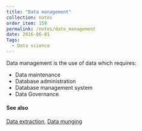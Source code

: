 ```yaml
---
title: "Data management"
collection: notes
order_item: 159
permalink: /notes/data_management
date: 2016-06-01
Tags:
  - Data science
---
```


Data management is the use of data which requires:
* Data maintenance
* Database administration
* Database management system
* Data Governance


#### See also
[Data extraction](/notes/data_extraction), [Data munging](/notes/data_munging)








